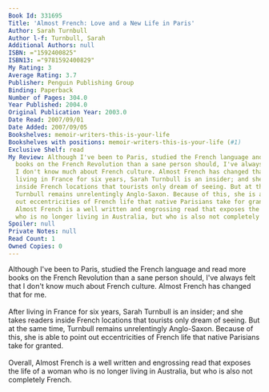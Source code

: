 ```yaml
---
Book Id: 331695
Title: 'Almost French: Love and a New Life in Paris'
Author: Sarah Turnbull
Author l-f: Turnbull, Sarah
Additional Authors: null
ISBN: ="1592400825"
ISBN13: ="9781592400829"
My Rating: 3
Average Rating: 3.7
Publisher: Penguin Publishing Group
Binding: Paperback
Number of Pages: 304.0
Year Published: 2004.0
Original Publication Year: 2003.0
Date Read: 2007/09/01
Date Added: 2007/09/05
Bookshelves: memoir-writers-this-is-your-life
Bookshelves with positions: memoir-writers-this-is-your-life (#1)
Exclusive Shelf: read
My Review: Although I've been to Paris, studied the French language and read more
  books on the French Revolution than a sane person should, I've always felt that
  I don't know much about French culture. Almost French has changed that for me. <br/><br/>After
  living in France for six years, Sarah Turnbull is an insider; and she takes readers
  inside French locations that tourists only dream of seeing. But at the same time,
  Turnbull remains unrelentingly Anglo-Saxon. Because of this, she is able to point
  out eccentricities of French life that native Parisians take for granted.<br/><br/>Overall,
  Almost French is a well written and engrossing read that exposes the life of a woman
  who is no longer living in Australia, but who is also not completely French.
Spoiler: null
Private Notes: null
Read Count: 1
Owned Copies: 0
---
```


Although I've been to Paris, studied the French language and read more books on the French Revolution than a sane person should, I've always felt that I don't know much about French culture. Almost French has changed that for me. <br/><br/>After living in France for six years, Sarah Turnbull is an insider; and she takes readers inside French locations that tourists only dream of seeing. But at the same time, Turnbull remains unrelentingly Anglo-Saxon. Because of this, she is able to point out eccentricities of French life that native Parisians take for granted.<br/><br/>Overall, Almost French is a well written and engrossing read that exposes the life of a woman who is no longer living in Australia, but who is also not completely French.